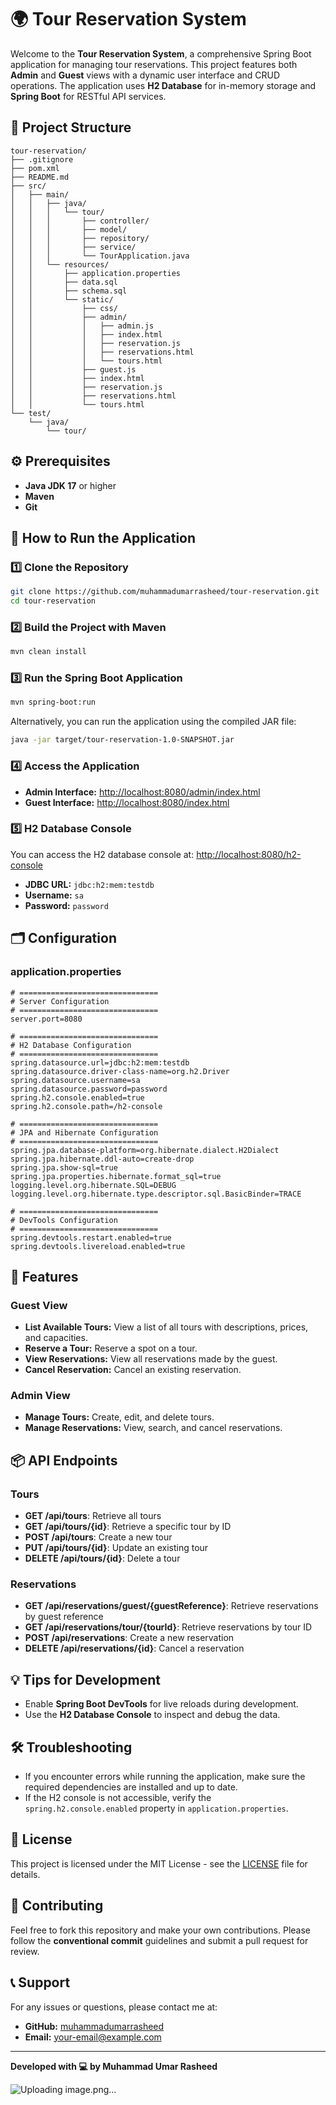 
# 🌍 Tour Reservation System

Welcome to the **Tour Reservation System**, a comprehensive Spring Boot application for managing tour reservations. This project features both **Admin** and **Guest** views with a dynamic user interface and CRUD operations. The application uses **H2 Database** for in-memory storage and **Spring Boot** for RESTful API services.

## 📂 Project Structure

```plaintext
tour-reservation/
├── .gitignore
├── pom.xml
├── README.md
├── src/
│   ├── main/
│   │   ├── java/
│   │   │   └── tour/
│   │   │       ├── controller/
│   │   │       ├── model/
│   │   │       ├── repository/
│   │   │       ├── service/
│   │   │       └── TourApplication.java
│   │   └── resources/
│   │       ├── application.properties
│   │       ├── data.sql
│   │       ├── schema.sql
│   │       └── static/
│   │           ├── css/
│   │           ├── admin/
│   │           │   ├── admin.js
│   │           │   ├── index.html
│   │           │   ├── reservation.js
│   │           │   ├── reservations.html
│   │           │   └── tours.html
│   │           ├── guest.js
│   │           ├── index.html
│   │           ├── reservation.js
│   │           ├── reservations.html
│   │           └── tours.html
└── test/
    └── java/
        └── tour/
```

## ⚙️ Prerequisites

- **Java JDK 17** or higher
- **Maven**
- **Git**

## 🚀 How to Run the Application

### 1️⃣ Clone the Repository

```bash
git clone https://github.com/muhammadumarrasheed/tour-reservation.git
cd tour-reservation
```

### 2️⃣ Build the Project with Maven

```bash
mvn clean install
```

### 3️⃣ Run the Spring Boot Application

```bash
mvn spring-boot:run
```

Alternatively, you can run the application using the compiled JAR file:

```bash
java -jar target/tour-reservation-1.0-SNAPSHOT.jar
```

### 4️⃣ Access the Application

- **Admin Interface:** [http://localhost:8080/admin/index.html](http://localhost:8080/admin/index.html)
- **Guest Interface:** [http://localhost:8080/index.html](http://localhost:8080/index.html)

### 5️⃣ H2 Database Console

You can access the H2 database console at: [http://localhost:8080/h2-console](http://localhost:8080/h2-console)

- **JDBC URL:** `jdbc:h2:mem:testdb`
- **Username:** `sa`
- **Password:** `password`

## 🗂️ Configuration

### application.properties

```properties
# ===============================
# Server Configuration
# ===============================
server.port=8080

# ===============================
# H2 Database Configuration
# ===============================
spring.datasource.url=jdbc:h2:mem:testdb
spring.datasource.driver-class-name=org.h2.Driver
spring.datasource.username=sa
spring.datasource.password=password
spring.h2.console.enabled=true
spring.h2.console.path=/h2-console

# ===============================
# JPA and Hibernate Configuration
# ===============================
spring.jpa.database-platform=org.hibernate.dialect.H2Dialect
spring.jpa.hibernate.ddl-auto=create-drop
spring.jpa.show-sql=true
spring.jpa.properties.hibernate.format_sql=true
logging.level.org.hibernate.SQL=DEBUG
logging.level.org.hibernate.type.descriptor.sql.BasicBinder=TRACE

# ===============================
# DevTools Configuration
# ===============================
spring.devtools.restart.enabled=true
spring.devtools.livereload.enabled=true
```

## 📜 Features

### Guest View

- **List Available Tours:** View a list of all tours with descriptions, prices, and capacities.
- **Reserve a Tour:** Reserve a spot on a tour.
- **View Reservations:** View all reservations made by the guest.
- **Cancel Reservation:** Cancel an existing reservation.

### Admin View

- **Manage Tours:** Create, edit, and delete tours.
- **Manage Reservations:** View, search, and cancel reservations.

## 📦 API Endpoints

### Tours

- **GET /api/tours**: Retrieve all tours
- **GET /api/tours/{id}**: Retrieve a specific tour by ID
- **POST /api/tours**: Create a new tour
- **PUT /api/tours/{id}**: Update an existing tour
- **DELETE /api/tours/{id}**: Delete a tour

### Reservations

- **GET /api/reservations/guest/{guestReference}**: Retrieve reservations by guest reference
- **GET /api/reservations/tour/{tourId}**: Retrieve reservations by tour ID
- **POST /api/reservations**: Create a new reservation
- **DELETE /api/reservations/{id}**: Cancel a reservation

## 💡 Tips for Development

- Enable **Spring Boot DevTools** for live reloads during development.
- Use the **H2 Database Console** to inspect and debug the data.

## 🛠️ Troubleshooting

- If you encounter errors while running the application, make sure the required dependencies are installed and up to date.
- If the H2 console is not accessible, verify the `spring.h2.console.enabled` property in `application.properties`.

## 📄 License

This project is licensed under the MIT License - see the [LICENSE](LICENSE) file for details.

## 🤝 Contributing

Feel free to fork this repository and make your own contributions. Please follow the **conventional commit** guidelines and submit a pull request for review.

## 📞 Support

For any issues or questions, please contact me at:

- **GitHub:** [muhammadumarrasheed](https://github.com/muhammadumarrasheed)
- **Email:** your-email@example.com

---

**Developed with 💻 by Muhammad Umar Rasheed**

![Uploading image.png…]()

